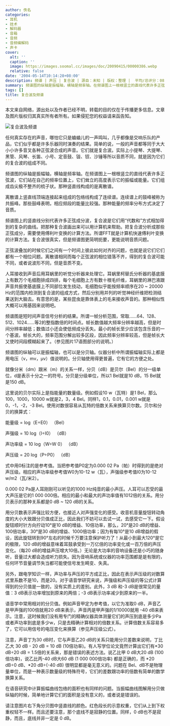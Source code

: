 ```yaml
---
author: 佚名
categories:
- 耳机
- 技术
- 解码器
- 音箱
- 音频
- 音频编解码
- 声卡
cover:
  alt: ''
  caption: ''
  image: https://images.soomal.cc/images/doc/20090415/00000386.webp
  relative: false
date: '2004-05-14T10:14:28+08:00'
description: 频谱 | 声压 | 复合波 | 源自：未知 | 版权：整理 |  平均/总评分：08.80/44
summary: 频谱图的纵轴是振幅轴，横轴是频率轴。在频谱图上一根根竖立的直线代表许多正弦波，它们站在自己的频率位置上，它们耸立的高度表示它的振幅或能量。它们组成齿尖极不整齐的梳子状。那种竖直线构成的是离散谱
tags: []
title: 复合波及频谱
---
```


本文来自网络，源出处以及作者已经不明，转载的目的仅在于传播更多信息。文章及图片版权归其真实所有者所有。如果侵犯您的权益请来函告知。

![复合波及频谱](https://images.soomal.cc/images/doc/20090415/00000386.webp)



任何真实存在的声音，哪怕它只是蛐蛐儿的一声鸣叫，几乎都像是交响乐队的产品，它们似乎都是许多乐器同时演奏的结果。简单的说，一般的声音都等同于大大小小许多音叉各种正弦波合成的声音。它们就是复合波。实际上小提琴、大提琴、黑管、风琴、长笛、小号、定音鼓、钹、钗、沙锤等所以音质不同，就是因为它们的复合波的组成不同。

频谱图的纵轴是振幅轴，横轴是频率轴。在频谱图上一根根竖立的直线代表许多正弦波，它们站在自己的频率位置上，它们耸立的高度表示它的振幅或能量。它们组成齿尖极不整齐的梳子状。那种竖直线构成的是离散谱。

离散谱上竖直线顶端连接起来组成的包络线构成了连续谱。连续谱上的鼓峰被称为共振峰。那些鼓峰表明，相应频段的能量比较强。那种能量的频率分布方式决定了音质。

频谱图上的竖直线分别代表许多正弦成分波，复合波是它们用“代数和”方式相加得到的复杂的曲线。把那种复合波画出来可以用计算机来帮助。把复合波分析成那些正弦成分，需要使用傅利叶变换的计算方法。所谓FFT就是计算机快速傅利叶变换的计算方法。复合波很真实，但是频谱图更简明扼要，更能说明音质问题。

正弦波叠加的时候它们之间有一个时间上彼此如何对齐的问题，也就是说它们它们都有一个相位问题。离散谱相同而每个正弦波的相位错落不齐，得到的复合波可能不同，或者说波形不同，但是音质不变。

人耳接收到声音后用耳蜗里的听觉分析器来处理它。耳蜗里柯替氏分析器的基底膜上有数万个毛细胞排成四排，每个毛细胞上方有数十根毛纤维，耳蜗里的淋巴液跟声音共振使基底膜上不同部位发生挠动，毛细胞似乎能按频率顺序在20 ~ 20000 Hz的范围内检测到复合波的组成方式，然后分别用并列的听觉神经纤维把检测结果送到大脑去。有意思的是，某些昆虫是靠体表上的毛来接收声音的。那种相似性大概可以用基因来说明吧。

频谱图是短时间声音信号分析的结果。所谓一帧分析范围，常取……64、128、512、1024……等2的整指数倍的时间点。帧长数值越大频率分辨率越高，但是时间分辨率越低；数值过小还会使低频成分丢失。最小的帧长至少应该包含乐音的一个基波。帧长大的，频率范围分解出较多区段，因此频率分辨率较高，但是帧长大又使时间段模糊起来了。（参见图片17语图部分的说明。）

频谱图的纵轴可以是振幅轴，也可以是分贝轴。仪器分析中所谓振幅轴实际上都是用电压（v，mv，μv）值说明的。分贝轴使用得更普遍，它有它的方便之处。

就像分米（dm）跟米（m）的关系一样，分贝（dB）是贝尔（Bel）的分一级单位，d是表示十分之一的符号。分贝是分级单位，所以1 Bel就是10 dB，15 Bel就是150 dB。

这里说的贝尔实际上是指能量的数量级。例如假设10 w（瓦特）是1 Bel，那么100，1000，10000 w就是2，3，4 Bel。同样1，0.1，0.01，0.001 w就是0，-1，-2，-3 Bel。使用对数很容易从瓦特的倍数关系来换算贝尔数。贝尔和分贝的换算式：

能量级 = log（E÷E0） （Bel）

声强级 = 10 log（I÷I0） （dB）

声功率级 = 10 log（W÷W 0） （dB）

声压级 = 20 log（P÷P0） （dB）

式中用0标注的是参考值。当把参考值P0定为0.000 02 Pa（帕）时得到的是绝对声压级。相应的声功率级参考值W0为10-12 w（瓦），声强级参考值I0为10-12 w/m2（瓦/米2）。

0.000 02 Pa是人耳刚刚可以听见的1000 Hz纯音的最小声压。人耳可以忍受的最大声压是它的1 000 000倍。相应的最小和最大的声功率值有1012倍的关系。用分贝表示的那种关系都是0 dB ~ 120 dB的关系。

用分贝数表示声强比较方便，也接近人对声强变化的感受。收音机音量旋钮转动角度的大小大致跟分贝值成正比，因此我们不妨可以去试一试，去感受它一下。假设旋钮顺时针方向拧动10°是10 dB的增益、10倍功率，那么，20°是20 dB的增益、100倍功率，30°是30 dB的增益、1000倍功率；因为有每10°是10 dB增益的假设，因此旋钮转到90°左右的时候千万要注意保护听力了！从最小到最大120°是它的极限，120 dB的增益意味着耳鼓承受到一万亿倍的功率变化或一百万倍的声压变化。（每20 dB的增益声压增大10倍。）无论是大功率的音响设备还是小巧的随身听，音量过大都会造成听力损失。因为音响系统或仪器的功率范围都是是有限的，任何环节音量调节失当都可能使信号发生畸变、失真。

另外，跟电学知识一样，声功率与声压的平方成正比，因此在表示声压级的对数算式里系数不是10，而是20。对于语音学研究来说，声强级和声压级的等公式计算得到的分贝值是一致的，没有实质上的差别。此外，3 dB 和-3 dB是很常见的量值：3 dB表示功率增加到原来的两倍；-3 dB表示功率减少到原来的一半。

语音学中常用相对的分贝值。例如声音甲定为参考值，以它为准取0 dB，声音乙是甲声强的100倍就用20 dB来表示，声音丙是甲声强的1/10000就用 -40 dB来表示。注意，这时候我们没有用专门的精确仪器具体测量它们的声压到底是多少Pa或者声功率到底是多少w，只是去精确计算相对的倍数关系。计算倍数关系容易多了，它可以用信号的电压变化来换算（参见声压级公式）。

注意，声音丁为30 dB时，它与声音乙20 dB的关系只能用分贝差数来说明，丁比乙大 30 dB - 20 dB = 10 dB (10倍功率)。有人写学位论文竟然计算出它们有*30 dB÷20 dB = 1.5倍的关系来，那是错误的表述方法。说乙比甲 0 dB大20 dB (100倍功率)，说乙比丙-40 dB大60 dB (1 000 000倍功率) 都是正确的，而 *20 dB÷0 dB、*20 dB÷(-40 dB) 很明显都是毫无意义的。问题在 Bel、dB不是物理量单位，而是一种表示数量级的特殊符号，它们的差数跟功率的倍数有简单的数学换算关系。

在语音研究中计算振幅曲线包络的面积也有同样的问题。当振幅曲线图解用分贝做纵轴的时候，简单地计算它们的面积是没有意义的，或者说是错误的。

请注意图片右下角分贝图中竖直线的颜色。红色段长的示意权重，它们从上到下权重权轻不一样。而且还要注意，那个底线不是寂静的位置。同样，0 dB也不是寂静，而且，底线并非一定是 0 dB。
